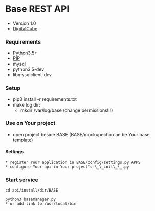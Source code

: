 # **Base REST API** #

* Version 1.0
* [DigitalCube](http://digitalcube.rs/)

### Requirements ###

* Python3.5+
* [PIP](https://www.google.rs/url?sa=t&rct=j&q=&esrc=s&source=web&cd=1&cad=rja&uact=8&ved=0ahUKEwjFx9KQwKHKAhUECCwKHVYBDDIQFggbMAA&url=https%3A%2F%2Fbootstrap.pypa.io%2Fget-pip.py&usg=AFQjCNE8Fo9j_sgo1hBzEoUT39H85hFDrg)
* mysql
* python3.5-dev
* libmysqlclient-dev


### Setup ###

* pip3 install -r requirements.txt
* make log dir:
     - mkdir /var/log/base (change permissions!!!)

### Use on Your project ###

* open project beside BASE (BASE/mockupecho can be Your base template)

#### Settings ####
    * register Your application in BASE/config/settings.py APPS
    * configure Your api in Your project's \_\_init\_\_.py

### Start service ###
    cd api/install/dir/BASE

    python3 basemanager.py
    * or add link to /usr/local/bin
